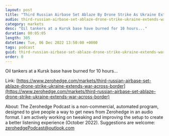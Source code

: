```yaml
---
layout: post
title: "Third Russian Airbase Set Ablaze By Drone Strike As Ukraine Extends War Across Border"
audio: third-russian-airbase-set-ablaze-drone-strike-ukraine-extends-war-across-border-0
category: markets
desc: "Oil tankers at a Kursk base have burned for 10 hours..."
duration: 00:05:05
length: 305
datetime: Tue, 06 Dec 2022 13:50:00 +0000
tags: podcast
guid: third-russian-airbase-set-ablaze-drone-strike-ukraine-extends-war-across-border-0
order: 0
---
```

Oil tankers at a Kursk base have burned for 10 hours...

Link: [https://www.zerohedge.com/markets/third-russian-airbase-set-ablaze-drone-strike-ukraine-extends-war-across-border](https://www.zerohedge.com/markets/third-russian-airbase-set-ablaze-drone-strike-ukraine-extends-war-across-border)

About: The Zerohedge Podcast is a non-commercial, automated program, designed to give people a way to get news from Zerohedge in an audio format.  I am actively working on tweaking and improving the setup to create a better listening experience (October 2022).  Suggestions are welcome: [zerohedgePodcast@outlook.com](mailto:zerohedgePodcast@outlook.com)